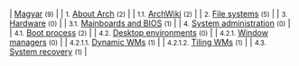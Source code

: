 | [Magyar](/index.php/Category:Magyar "Category:Magyar") <small>(9)</small> |
| <small>1.</small> [About Arch](/index.php/Category:About_Arch_(Magyar) "Category:About Arch (Magyar)") <small>(2)</small> |
| <small>1.1.</small> [ArchWiki](/index.php/Category:ArchWiki_(Magyar) "Category:ArchWiki (Magyar)") <small>(2)</small> |
| <small>2.</small> [File systems](/index.php/Category:File_systems_(Magyar) "Category:File systems (Magyar)") <small>(5)</small> |
| <small>3.</small> [Hardware](/index.php/Category:Hardware_(Magyar) "Category:Hardware (Magyar)") <small>(0)</small> |
| <small>3.1.</small> [Mainboards and BIOS](/index.php/Category:Mainboards_and_BIOS_(Magyar) "Category:Mainboards and BIOS (Magyar)") <small>(1)</small> |
| <small>4.</small> [System administration](/index.php/Category:System_administration_(Magyar) "Category:System administration (Magyar)") <small>(0)</small> |
| <small>4.1.</small> [Boot process](/index.php/Category:Boot_process_(Magyar) "Category:Boot process (Magyar)") <small>(2)</small> |
| <small>4.2.</small> [Desktop environments](/index.php/Category:Desktop_environments_(Magyar) "Category:Desktop environments (Magyar)") <small>(0)</small> |
| <small>4.2.1.</small> [Window managers](/index.php/Category:Window_managers_(Magyar) "Category:Window managers (Magyar)") <small>(0)</small> |
| <small>4.2.1.1.</small> [Dynamic WMs](/index.php/Category:Dynamic_WMs_(Magyar) "Category:Dynamic WMs (Magyar)") <small>(1)</small> |
| <small>4.2.1.2.</small> [Tiling WMs](/index.php/Category:Tiling_WMs_(Magyar) "Category:Tiling WMs (Magyar)") <small>(1)</small> |
| <small>4.3.</small> [System recovery](/index.php/Category:System_recovery_(Magyar) "Category:System recovery (Magyar)") <small>(1)</small> |